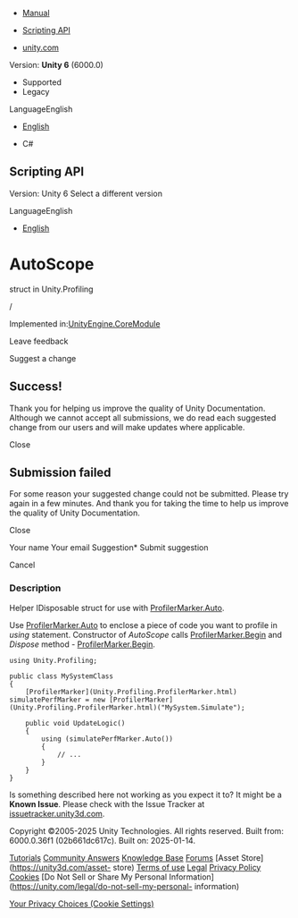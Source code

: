 [ ]()

  * [Manual](../Manual/index.html)
  * [Scripting API](../ScriptReference/index.html)

  * [unity.com](https://unity.com/)

Version: **Unity 6** (6000.0)

  * Supported
  * Legacy

LanguageEnglish

  * [English]()

  * C#

[ ](https://docs.unity3d.com)

## Scripting API

Version: Unity 6 Select a different version

LanguageEnglish

  * [English]()

# AutoScope

struct in Unity.Profiling

/

Implemented in:[UnityEngine.CoreModule](UnityEngine.CoreModule.html)

Leave feedback

Suggest a change

## Success!

Thank you for helping us improve the quality of Unity Documentation. Although
we cannot accept all submissions, we do read each suggested change from our
users and will make updates where applicable.

Close

## Submission failed

For some reason your suggested change could not be submitted. Please <a>try
again</a> in a few minutes. And thank you for taking the time to help us
improve the quality of Unity Documentation.

Close

Your name Your email Suggestion* Submit suggestion

Cancel

[ ]()

### Description

Helper IDisposable struct for use with
[ProfilerMarker.Auto](Unity.Profiling.ProfilerMarker.Auto.html).

Use [ProfilerMarker.Auto](Unity.Profiling.ProfilerMarker.Auto.html) to enclose
a piece of code you want to profile in _using_ statement. Constructor of
_AutoScope_ calls
[ProfilerMarker.Begin](Unity.Profiling.ProfilerMarker.Begin.html) and
_Dispose_ method -
[ProfilerMarker.Begin](Unity.Profiling.ProfilerMarker.Begin.html).

    
    
    using Unity.Profiling;  
      
    public class MySystemClass
    {
        [ProfilerMarker](Unity.Profiling.ProfilerMarker.html) simulatePerfMarker = new [ProfilerMarker](Unity.Profiling.ProfilerMarker.html)("MySystem.Simulate");  
      
        public void UpdateLogic()
        {
            using (simulatePerfMarker.Auto())
            {
                // ...
            }
        }
    }
    

Is something described here not working as you expect it to? It might be a
**Known Issue**. Please check with the Issue Tracker at
[issuetracker.unity3d.com](https://issuetracker.unity3d.com).

Copyright ©2005-2025 Unity Technologies. All rights reserved. Built from:
6000.0.36f1 (02b661dc617c). Built on: 2025-01-14.

[Tutorials](https://unity3d.com/learn) [Community
Answers](https://answers.unity3d.com) [Knowledge
Base](https://support.unity3d.com/hc/en-us)
[Forums](https://forum.unity3d.com) [Asset Store](https://unity3d.com/asset-
store) [Terms of use](https://docs.unity3d.com/Manual/TermsOfUse.html)
[Legal](https://unity.com/legal) [Privacy
Policy](https://unity.com/legal/privacy-policy)
[Cookies](https://unity.com/legal/cookie-policy) [Do Not Sell or Share My
Personal Information](https://unity.com/legal/do-not-sell-my-personal-
information)

[Your Privacy Choices (Cookie Settings)](javascript:void\(0\);)


